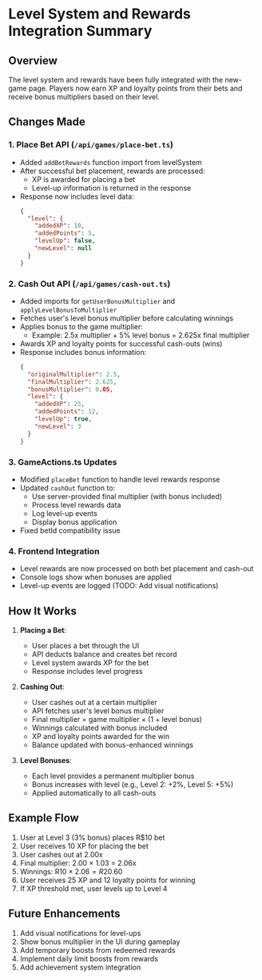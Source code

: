 # Level System and Rewards Integration Summary

## Overview
The level system and rewards have been fully integrated with the new-game page. Players now earn XP and loyalty points from their bets and receive bonus multipliers based on their level.

## Changes Made

### 1. Place Bet API (`/api/games/place-bet.ts`)
- Added `addBetRewards` function import from levelSystem
- After successful bet placement, rewards are processed:
  - XP is awarded for placing a bet
  - Level-up information is returned in the response
- Response now includes level data:
  ```json
  {
    "level": {
      "addedXP": 10,
      "addedPoints": 5,
      "levelUp": false,
      "newLevel": null
    }
  }
  ```

### 2. Cash Out API (`/api/games/cash-out.ts`)
- Added imports for `getUserBonusMultiplier` and `applyLevelBonusToMultiplier`
- Fetches user's level bonus multiplier before calculating winnings
- Applies bonus to the game multiplier:
  - Example: 2.5x multiplier + 5% level bonus = 2.625x final multiplier
- Awards XP and loyalty points for successful cash-outs (wins)
- Response includes bonus information:
  ```json
  {
    "originalMultiplier": 2.5,
    "finalMultiplier": 2.625,
    "bonusMultiplier": 0.05,
    "level": {
      "addedXP": 25,
      "addedPoints": 12,
      "levelUp": true,
      "newLevel": 3
    }
  }
  ```

### 3. GameActions.ts Updates
- Modified `placeBet` function to handle level rewards response
- Updated `cashOut` function to:
  - Use server-provided final multiplier (with bonus included)
  - Process level rewards data
  - Log level-up events
  - Display bonus application
- Fixed betId compatibility issue

### 4. Frontend Integration
- Level rewards are now processed on both bet placement and cash-out
- Console logs show when bonuses are applied
- Level-up events are logged (TODO: Add visual notifications)

## How It Works

1. **Placing a Bet**:
   - User places a bet through the UI
   - API deducts balance and creates bet record
   - Level system awards XP for the bet
   - Response includes level progress

2. **Cashing Out**:
   - User cashes out at a certain multiplier
   - API fetches user's level bonus multiplier
   - Final multiplier = game multiplier × (1 + level bonus)
   - Winnings calculated with bonus included
   - XP and loyalty points awarded for the win
   - Balance updated with bonus-enhanced winnings

3. **Level Bonuses**:
   - Each level provides a permanent multiplier bonus
   - Bonus increases with level (e.g., Level 2: +2%, Level 5: +5%)
   - Applied automatically to all cash-outs

## Example Flow

1. User at Level 3 (3% bonus) places R$10 bet
2. User receives 10 XP for placing the bet
3. User cashes out at 2.00x
4. Final multiplier: 2.00 × 1.03 = 2.06x
5. Winnings: R$10 × 2.06 = R$20.60
6. User receives 25 XP and 12 loyalty points for winning
7. If XP threshold met, user levels up to Level 4

## Future Enhancements

1. Add visual notifications for level-ups
2. Show bonus multiplier in the UI during gameplay
3. Add temporary boosts from redeemed rewards
4. Implement daily limit boosts from rewards
5. Add achievement system integration